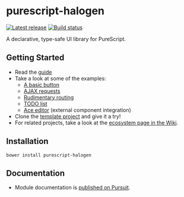 # purescript-halogen

[![Latest release](http://img.shields.io/github/release/slamdata/purescript-halogen.svg)](https://github.com/slamdata/purescript-halogen/releases)
[![Build status](https://travis-ci.org/slamdata/purescript-halogen.svg?branch=master)](https://travis-ci.org/slamdata/purescript-halogen)

A declarative, type-safe UI library for PureScript.

## Getting Started

- Read the [guide](https://github.com/slamdata/purescript-halogen/tree/v4.0.0/docs/)
- Take a look at some of the examples:
  - [A basic button](https://github.com/slamdata/purescript-halogen/tree/v4.0.0/examples/basic/)
  - [AJAX requests](https://github.com/slamdata/purescript-halogen/tree/v4.0.0/examples/effects-aff-ajax/)
  - [Rudimentary routing](https://github.com/slamdata/purescript-halogen/tree/v4.0.0/examples/driver-routing/)
  - [TODO list](https://github.com/slamdata/purescript-halogen/tree/v4.0.0/examples/todo/)
  - [Ace editor](https://github.com/slamdata/purescript-halogen/tree/v4.0.0/examples/ace/) (external component integration)
- Clone the [template project](https://github.com/slamdata/purescript-halogen-template) and give it a try!
- For related projects, take a look at the [ecosystem page in the Wiki](https://github.com/slamdata/purescript-halogen/wiki/Halogen-Ecosystem).

## Installation

```
bower install purescript-halogen
```

## Documentation

- Module documentation is [published on Pursuit](http://pursuit.purescript.org/packages/purescript-halogen).
